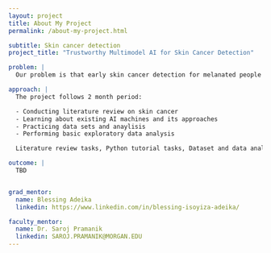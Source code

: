 ```yaml
---
layout: project
title: About My Project
permalink: /about-my-project.html

subtitle: Skin cancer detection
project_title: "Trustworthy Multimodel AI for Skin Cancer Detection"

problem: |
  Our problem is that early skin cancer detection for melanated people is a challenge in healthcare. This is due to diagnostic biases, and limited access to skin care resources like a dermatologist. Dermatology AI tools that have been used for decades lack fairness and generaliziblity across diverse populations. Due to this issue we aim to develop an improved model that detects skin cancer across all ranges of skin tone. We also will be able to explain how the model works to clinicians and patients.

approach: |
  The project follows 2 month period:

  - Conducting literature review on skin cancer 
  - Learning about existing AI machines and its approaches 
  - Practicing data sets and anaylisis 
  - Performing basic exploratory data analysis 

  Literature review tasks, Python tutorial tasks, Dataset and data analysis, Models and writing resources will all be used to ensure we have thorough information. We are here to develop an imporved model that can accurately and without bias detect skin cancer across wide ranges of skin color. 

outcome: |
  TBD


grad_mentor:
  name: Blessing Adeika 
  linkedin: https://www.linkedin.com/in/blessing-isoyiza-adeika/

faculty_mentor:
  name: Dr. Saroj Pramanik 
  linkedin: SAROJ.PRAMANIK@MORGAN.EDU
---
```

